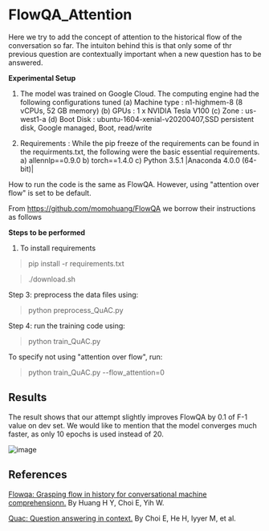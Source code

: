 # FlowQA_Attention 

Here we try to add the concept of attention to the historical flow of the conversation so far. The intuiton behind this is that only some of thr previous question are contextually important when a new question has to be answered. 

**Experimental Setup**

1. The model was trained on Google Cloud. The computing engine had the following configurations tuned
   (a) Machine type : n1-highmem-8 (8 vCPUs, 52 GB memory)
   (b) GPUs : 1 x NVIDIA Tesla V100
   (c) Zone : us-west1-a
   (d) Boot Disk : ubuntu-1604-xenial-v20200407,SSD persistent disk, Google managed, Boot, read/write
	
 2. Requirements : While the pip freeze of the requirements can be found in the requirments.txt, the following were the basic essential requirements.
    a) allennlp==0.9.0
    b) torch==1.4.0 
    c) Python 3.5.1 |Anaconda 4.0.0 (64-bit)|

How to run the code is the same as FlowQA. However, using "attention over flow" is set to be default.

From https://github.com/momohuang/FlowQA we borrow their instructions as follows

**Steps to be performed**

1) To install requirements 
 > pip install -r requirements.txt


> ./download.sh

Step 3:
preprocess the data files using:

> python preprocess_QuAC.py

Step 4:
run the training code using:

> python train_QuAC.py

To specify not using "attention over flow", run:

> python train_QuAC.py --flow_attention=0


## Results

The result shows that our attempt slightly improves FlowQA by 0.1 of F-1 value on dev set. We would like to mention that the model converges much faster, as only 10 epochs is used instead of 20.

![image](https://github.com/deepnlp-cs599-usc/quac/blob/master/FlowQA_Attention/figure/result.png)


## References

[Flowqa: Grasping flow in history for conversational machine comprehensionn.](https://arxiv.org/abs/1810.06683) By Huang H Y, Choi E, Yih W.

[Quac: Question answering in context.](https://arxiv.org/abs/1808.07036) By Choi E, He H, Iyyer M, et al. 








